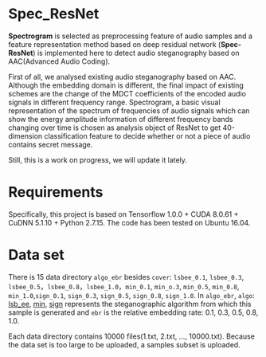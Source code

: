 


# Spec_ResNet  
**Spectrogram** is selected as preprocessing feature of audio samples and a feature representation method based on deep residual network (**Spec-ResNet**) is implemented here to detect audio steganography based on AAC(Advanced Audio Coding).

First of all, we analysed existing audio steganography based on AAC. Although the embedding domain is different, the final impact of existing schemes are the change of the MDCT coefficients of the encoded audio signals in different frequency range. Spectrogram, a basic visual representation of the spectrum of frequencies of audio signals which can show the energy amplitude information of different frequency bands changing over time is chosen as analysis object of ResNet to get 40-dimension classification feature to decide whether or not a piece of audio contains secret message.

Still, this is a work on progress, we will update it lately.

# Requirements
Specifically, this project is based on Tensorflow 1.0.0 + CUDA 8.0.61 + CuDNN 5.1.10 + Python 2.7.15. The code has been tested on Ubuntu 16.04.
     
# Data set
There is 15 data directory `algo_ebr` besides `cover`: `lsbee_0.1`, `lsbee_0.3`, `lsbee_0.5`，`lsbee_0.8`，`lsbee_1.0`，`min_0.1`, `min_o.3`, `min_0.5`, `min_0.8`, `min_1.0`,`sign_0.1`, `sign_0.3`, `sign_0.5`, `sign_0.8`, `sign_1.0`. In `algo_ebr`, `algo`: [lsb_ee](https://www.computer.org/csdl/proceedings/mines/2010/4258/00/4258a841-abs.html), [min](http://en.cnki.com.cn/Article_en/CJFDTOTAL-XXWX201107046.htm), [sign](https://ieeexplore.ieee.org/stamp/stamp.jsp?tp=&arnumber=5629745) represents the steganographic algorithm from which this sample is generated and `ebr` is the relative embedding rate: 0.1, 0.3, 0.5, 0.8, 1.0.

Each data directory contains 10000 files(1.txt, 2.txt, ..., 10000.txt). Because the data set is too large to be uploaded, a samples subset is uploaded.

